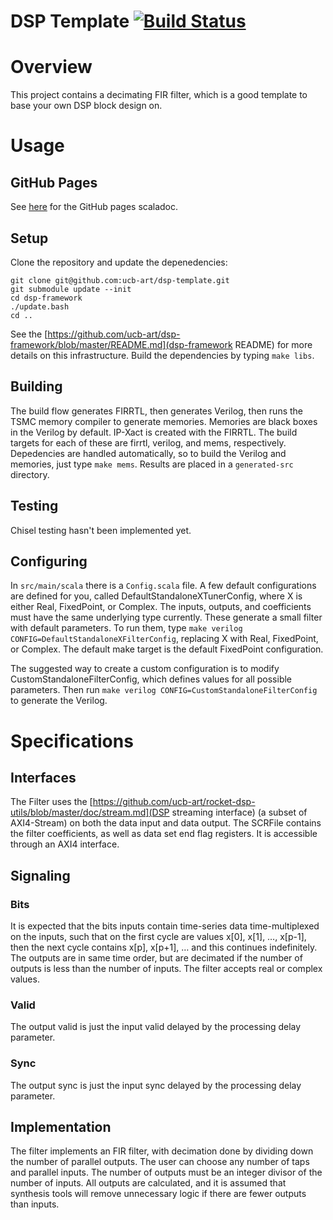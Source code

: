 DSP Template [![Build Status](https://travis-ci.org/ucb-art/dsp-template.svg?branch=master)](https://travis-ci.org/ucb-art/dsp-template)
=======================

# Overview

This project contains a decimating FIR filter, which is a good template to base your own DSP block design on.

# Usage

## GitHub Pages

See [here](https://ucb-art.github.io/dsp-template/latest/api/) for the GitHub pages scaladoc.

## Setup

Clone the repository and update the depenedencies:

```
git clone git@github.com:ucb-art/dsp-template.git
git submodule update --init
cd dsp-framework
./update.bash
cd ..
```

See the [https://github.com/ucb-art/dsp-framework/blob/master/README.md](dsp-framework README) for more details on this infrastructure.
Build the dependencies by typing `make libs`.

## Building

The build flow generates FIRRTL, then generates Verilog, then runs the TSMC memory compiler to generate memories.
Memories are black boxes in the Verilog by default.
IP-Xact is created with the FIRRTL.
The build targets for each of these are firrtl, verilog, and mems, respectively.
Depedencies are handled automatically, so to build the Verilog and memories, just type `make mems`.
Results are placed in a `generated-src` directory.

## Testing

Chisel testing hasn't been implemented yet.

## Configuring

In `src/main/scala` there is a `Config.scala` file.
A few default configurations are defined for you, called DefaultStandaloneXTunerConfig, where X is either Real, FixedPoint, or Complex.
The inputs, outputs, and coefficients must have the same underlying type currently.
These generate a small filter with default parameters.
To run them, type `make verilog CONFIG=DefaultStandaloneXFilterConfig`, replacing X with Real, FixedPoint, or Complex.
The default make target is the default FixedPoint configuration.

The suggested way to create a custom configuration is to modify CustomStandaloneFilterConfig, which defines values for all possible parameters.
Then run `make verilog CONFIG=CustomStandaloneFilterConfig` to generate the Verilog.

# Specifications

## Interfaces

The Filter uses the [https://github.com/ucb-art/rocket-dsp-utils/blob/master/doc/stream.md](DSP streaming interface) (a subset of AXI4-Stream) on both the data input and data output.
The SCRFile contains the filter coefficients, as well as data set end flag registers.
It is accessible through an AXI4 interface.

## Signaling

### Bits

It is expected that the bits inputs contain time-series data time-multiplexed on the inputs, such that on the first cycle are values x[0], x[1], …, x[p-1], then the next cycle contains x[p], x[p+1], … and this continues indefinitely. 
The outputs are in same time order, but are decimated if the number of outputs is less than the number of inputs.
The filter accepts real or complex values.

### Valid

The output valid is just the input valid delayed by the processing delay parameter.

### Sync

The output sync is just the input sync delayed by the processing delay parameter.

## Implementation

The filter implements an FIR filter, with decimation done by dividing down the number of parallel outputs.
The user can choose any number of taps and parallel inputs.
The number of outputs must be an integer divisor of the number of inputs.
All outputs are calculated, and it is assumed that synthesis tools will remove unnecessary logic if there are fewer outputs than inputs.
